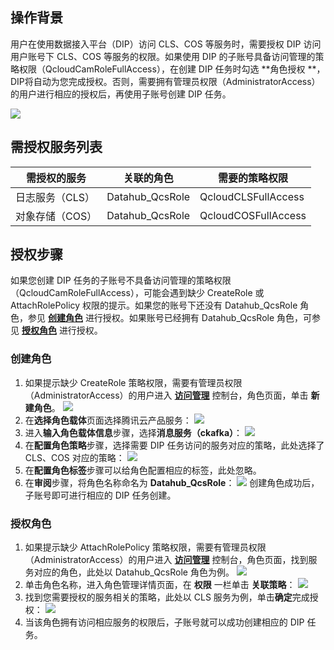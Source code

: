 

## 操作背景
用户在使用数据接入平台（DIP）访问 CLS、COS 等服务时，需要授权 DIP 访问用户账号下 CLS、COS 等服务的权限。如果使用 DIP 的子账号具备访问管理的策略权限（QcloudCamRoleFullAccess），在创建 DIP 任务时勾选 **角色授权 **，DIP将自动为您完成授权。否则，需要拥有管理员权限（AdministratorAccess）的用户进行相应的授权后，再使用子账号创建 DIP 任务。

![](https://qcloudimg.tencent-cloud.cn/raw/581c3db0a13a097594a697ae462d50ee.png)

## 需授权服务列表

| 需授权的服务 | 关联的角色 | 需要的策略权限 |
| --- | --- | --- |
| 日志服务（CLS） | Datahub_QcsRole | QcloudCLSFullAccess |
| 对象存储（COS） | Datahub_QcsRole | QcloudCOSFullAccess |

## 授权步骤

如果您创建 DIP 任务的子账号不具备访问管理的策略权限（QcloudCamRoleFullAccess），可能会遇到缺少 CreateRole 或 AttachRolePolicy 权限的提示。如果您的账号下还没有 Datahub_QcsRole 角色，参见 [**创建角色**](#CreateRole) 进行授权。如果账号已经拥有 Datahub_QcsRole 角色，可参见 [**授权角色**](#AttachRolePolicy) 进行授权。

[](id:CreateRole)
### 创建角色

1. 如果提示缺少 CreateRole 策略权限，需要有管理员权限（AdministratorAccess）的用户进入 **[访问管理](https://console.cloud.tencent.com/cam/role)** 控制台，角色页面，单击 **新建角色**。
![](https://qcloudimg.tencent-cloud.cn/raw/843ee5f3b7231cd4d998d9755c4d92ba.png)
2. 在**选择角色载体**页面选择腾讯云产品服务：
![](https://qcloudimg.tencent-cloud.cn/raw/d8559b28dde2a3ec3e7268e215830f6e.png)
3. 进入**输入角色载体信息**步骤，选择**消息服务（ckafka）**：
![](https://qcloudimg.tencent-cloud.cn/raw/b7e319300d48fb30834627625a4e27dc.png)
4. 在**配置角色策略**步骤，选择需要 DIP 任务访问的服务对应的策略，此处选择了 CLS、COS 对应的策略：
![](https://qcloudimg.tencent-cloud.cn/raw/ab63aa3db80d2afd07d0d20b8a9459b9.png)
5. 在**配置角色标签**步骤可以给角色配置相应的标签，此处忽略。
6. 在**审阅**步骤，将角色名称命名为 **Datahub_QcsRole**：
![](https://qcloudimg.tencent-cloud.cn/raw/f9d4c8fcb03d87973d0891de06870174.png)
创建角色成功后，子账号即可进行相应的 DIP 任务创建。

[](id:AttachRolePolicy)
### 授权角色

1. 如果提示缺少 AttachRolePolicy 策略权限，需要有管理员权限（AdministratorAccess）的用户进入 **[访问管理](https://console.cloud.tencent.com/cam/role)** 控制台，角色页面，找到服务对应的角色，此处以 Datahub_QcsRole 角色为例。
![](https://qcloudimg.tencent-cloud.cn/raw/8cb46590c4a889b0da91b439c7bcb14c.png)
2. 单击角色名称，进入角色管理详情页面，在 **权限** 一栏单击 **关联策略**：
![](https://qcloudimg.tencent-cloud.cn/raw/ff25bac71afbf31e53b342fdcf5a9e42.png)
3. 找到您需要授权的服务相关的策略，此处以 CLS 服务为例，单击**确定**完成授权：
![](https://qcloudimg.tencent-cloud.cn/raw/d15a05e14be15753ec92b3a0d296c52e.png)
4. 当该角色拥有访问相应服务的权限后，子账号就可以成功创建相应的 DIP 任务。
